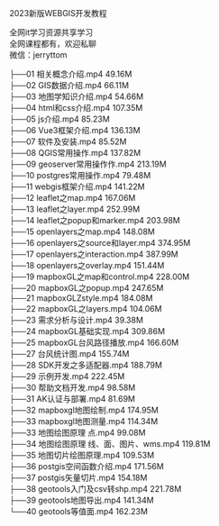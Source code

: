 2023新版WEBGIS开发教程

全网it学习资源共享学习<br>全网课程都有，欢迎私聊<br>微信：jerryttom<br>

├──01 相关概念介绍.mp4 49.16M<br> ├──02 GIS数据介绍.mp4 66.11M<br> ├──03 地图学知识介绍.mp4 54.66M<br> ├──04 html和css介绍.mp4 107.35M<br> ├──05 js介绍.mp4 85.23M<br> ├──06 Vue3框架介绍.mp4 136.13M<br> ├──07 软件及安装.mp4 85.52M<br> ├──08 QGIS常用操作.mp4 137.82M<br> ├──09 geoserver常用操作作.mp4 213.19M<br> ├──10 postgres常用操作.mp4 79.48M<br> ├──11 webgis框架介绍.mp4 141.22M<br> ├──12 leaflet之map.mp4 167.06M<br> ├──13 leaflet之layer.mp4 252.99M<br> ├──14 leaflet之popup和marker.mp4 203.98M<br> ├──15 openlayers之map.mp4 148.08M<br> ├──16 openlayers之source和layer.mp4 374.95M<br> ├──17 openlayers之interaction.mp4 387.99M<br> ├──18 openlayers之overlay.mp4 151.44M<br> ├──19 mapboxGL之map和control.mp4 228.00M<br> ├──20 mapboxGL之popup.mp4 247.65M<br> ├──21 mapboxGLZstyle.mp4 184.08M<br> ├──22 mapboxGL之layers.mp4 104.06M<br> ├──23 需求分析与设计.mp4 39.38M<br> ├──24 mapboxGL基础实现.mp4 309.86M<br> ├──25 mapboxGL台风路径播放.mp4 166.60M<br> ├──27 台风统计图.mp4 155.74M<br> ├──28 SDK开发之多适配器.mp4 188.79M<br> ├──29 示例开发.mp4 222.45M<br> ├──30 帮助文档开发.mp4 98.58M<br> ├──31 AK认证与部署.mp4 81.69M<br> ├──32 mapboxgl地图绘制.mp4 174.95M<br> ├──33 mapboxgl地图测量.mp4 114.34M<br> ├──33 地图绘图原理 点.mp4 99.08M<br> ├──34 地图绘图原理 线、面、图片、wms.mp4 119.81M<br> ├──35 地图切片绘图原理.mp4 109.53M<br> ├──36 postgis空间函数介绍.mp4 171.56M<br> ├──37 postgis矢量切片.mp4 154.18M<br> ├──38 geotools入门及csv转shp.mp4 221.78M<br> ├──39 geotools地图导出.mp4 141.34M<br> └──40 geotools等值面.mp4 162.23M